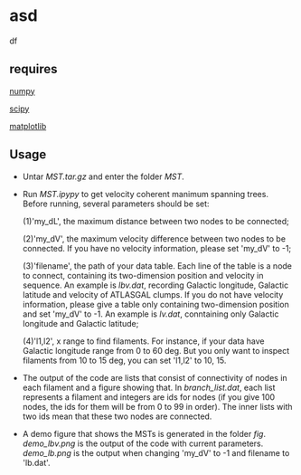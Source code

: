 # asd
df
## requires
[numpy](https://numpy.org/)

[scipy](https://www.scipy.org/)

[matplotlib](https://matplotlib.org/)

## Usage
* Untar *MST.tar.gz* and enter the folder *MST*.
* Run *MST.ipypy* to get velocity coherent manimum spanning trees. Before running, several parameters should be set:

    (1)'my_dL', the maximum distance between two nodes to be connected;

   (2)'my_dV', the maximum velocity difference between two nodes to be connected. If you have no velocity information, please set 'my_dV' to -1;

   (3)'filename', the path of your data table. Each line of the table is a node to connect, containing its two-dimension position and velocity in sequence. An example is *lbv.dat*, recording Galactic longitude, Galactic latitude and velocity of ATLASGAL clumps. If you do not have velocity information, please give a table only containing two-dimension position and set 'my_dV' to -1. An example is *lv.dat*, conntaining only Galactic longitude and Galactic latitude;
 
   (4)'l1,l2', x range to find filaments. For instance, if your data have Galactic longitude range from 0 to 60 deg. But you only want to inspect filaments from 10 to 15 deg, you can set 'l1,l2' to 10, 15.
* The output of the code are lists that consist of connectivity of nodes in each filament and a figure showing that. In *branch_list.dat*, each list represents a filament and integers are ids for nodes (if you give 100 nodes, the ids for them will be from 0 to 99 in order). The inner lists with two ids mean that these two nodes are connected.
* A demo figure that shows the MSTs is generated in the folder *fig*. *demo_lbv.png* is the output of the code with current parameters. *demo_lb.png* is the output when changing 'my_dV' to -1 and filename to 'lb.dat'.

